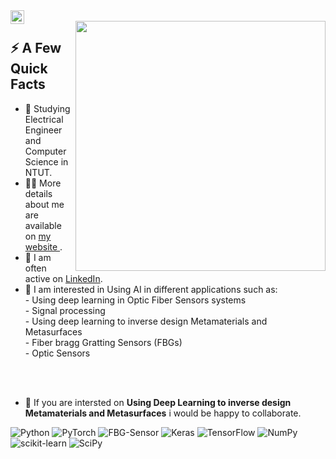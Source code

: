 <a href="https://www.linkedin.com/in/erfan-dejband/">
  <img align="left" alt="Erfan Dejband LinkedIn" width="22px" src="https://cdn.tomondre.com/icons/linkedinn.svg" />
</a>

</br>
 <img width="400px" align="right" src="https://cdn.tomondre.com/this-is-fine.jpg" />
  <h2>⚡️ A Few Quick Facts</h2>
  <ul>
    <li>🧐 Studying Electrical Engineer and Computer Science in NTUT.</li>
    <li>👨‍💻 More details about me are available on <a href="https://github.com/ErfanDejband">my website </a>.</li>
    <li>📝 I am often active on <a href="https://www.linkedin.com/in/erfan-dejband/">LinkedIn</a>.</li>
    <li>👀 I am interested in Using AI in different applications such as:
         <br>- Using deep learning in Optic Fiber Sensors systems
         <br>- Signal processing
         <br> - Using deep learning to inverse design Metamaterials and Metasurfaces
         <br> - Fiber bragg Gratting Sensors (FBGs) 
         <br> - Optic Sensors
  </ul>
</div>
</br>
</br>

- 💞️ If you are intersted on **Using Deep Learning to inverse design Metamaterials and Metasurfaces** i would be happy to collaborate.

![Python](https://img.shields.io/badge/python-3670A0?style=for-the-badge&logo=python&logoColor=ffdd54) ![PyTorch](https://img.shields.io/badge/PyTorch-%23EE4C2C.svg?style=for-the-badge&logo=PyTorch&logoColor=white) ![FBG-Sensor](https://img.shields.io/badge/-FBG%20Sensors-green?style=for-the-badge&logo=OPNSense&logoColor=white) ![Keras](https://img.shields.io/badge/Keras-%23D00000.svg?style=for-the-badge&logo=Keras&logoColor=white)  ![TensorFlow](https://img.shields.io/badge/TensorFlow-%23FF6F00.svg?style=for-the-badge&logo=TensorFlow&logoColor=white) ![NumPy](https://img.shields.io/badge/numpy-%23013243.svg?style=for-the-badge&logo=numpy&logoColor=white) ![scikit-learn](https://img.shields.io/badge/scikit--learn-%23F7931E.svg?style=for-the-badge&logo=scikit-learn&logoColor=white) ![SciPy](https://img.shields.io/badge/SciPy-%230C55A5.svg?style=for-the-badge&logo=scipy&logoColor=%white) 

